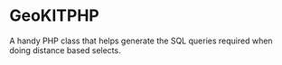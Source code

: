 GeoKITPHP
=========

A handy PHP class that helps generate the SQL queries required when doing distance based selects.